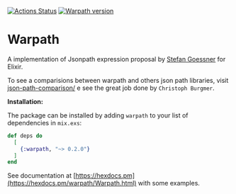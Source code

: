 [![Actions Status](https://github.com/cleidiano/warpath/workflows/CI/badge.svg?branch=master)](https://github.com/cleidiano/warpath/actions)
[![Warpath version](https://img.shields.io/hexpm/v/warpath.svg)](https://hex.pm/packages/warpath)

# Warpath
A implementation of Jsonpath expression proposal by [Stefan Goessner](https://goessner.net/articles/JsonPath/) for Elixir.

To see a comparisions between warpath and others json path libraries, visit [json-path-comparison/](https://cburgmer.github.io/json-path-comparison/) e see the great job done by `Christoph Burgmer`.

**Installation:**

The package can be installed by adding `warpath` to your list of dependencies in `mix.exs`:

```elixir
def deps do
  [
    {:warpath, "~> 0.2.0"}
  ]
end
```
See documentation at [https://hexdocs.pm](https://hexdocs.pm/warpath/Warpath.html) with some examples.

